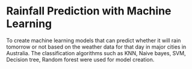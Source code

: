 # Rainfall Prediction with Machine Learning
To create machine learning models that can predict whether it will rain tomorrow or not based on the weather data for that day in major cities in Australia. The classification algorithms such as KNN, Naive bayes, SVM, Decision tree, Random forest were used for model creation.
